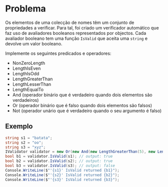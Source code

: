 ﻿# Problema

Os elementos de uma colecção de nomes têm um conjunto de propriedades a verificar. Para tal, foi criado um verificador automático que faz uso de avaliadores booleanos representados por objectos. Cada avaliador booleano tem uma função `IsValid` que aceita uma `string` e devolve um valor booleano.

Implemente os seguintes predicados e operadores:

- NonZeroLength
- LengthIsEven
- LengthIsOdd
- LengthGreaterThan
- LengthLesserThan
- LengthEqualTo
- And (operador binário que é verdadeiro quando dois elementos são verdadeiros)
- Or (operador binário que é falso quando dois elementos são falsos)
- Not (operador unário que é verdadeiro quando o seu argumento é falso)

## Exemplo

```c#
string s1 = "batata";
string s2 = "oo";
string s3 = "xyz";
IValidator validator = new Or(new And(new LengthGreaterThan(5), new LengthLesserThan(8)), new LengthEqualTo(2));
bool b1 = validator.IsValid(s1); // output: true
bool b2 = validator.IsValid(s2); // output: true
bool b3 = validator.IsValid(s3); // output: false
Console.WriteLine($"'{s1}' IsValid returned {b1}");
Console.WriteLine($"'{s2}' IsValid returned {b2}");
Console.WriteLine($"'{s3}' IsValid returned {b3}");
```
